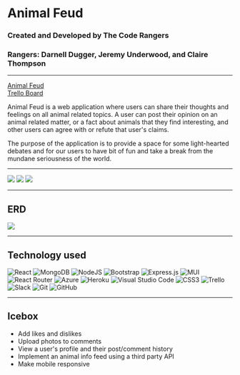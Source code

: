 # Animal Feud
### Created and Developed by The Code Rangers 
### Rangers: Darnell Dugger, Jeremy Underwood, and Claire Thompson
---
<a href="https://animal-feud-fe.herokuapp.com/">Animal Feud</a>
<br />
<a href="https://trello.com/b/xElySPW3/animal-feud">Trello Board</a>

Animal Feud is a web application where users can share their thoughts and feelings on all animal related topics. A user can post their opinion on an animal related matter, or a fact about animals that they find interesting, and other users can agree with or refute that user's claims. 

The purpose of the application is to provide a space for some light-hearted debates and for our users to have bit of fun and take a break from the mundane seriousness of the world. 

---

<img src="https://i.imgur.com/DLuVUgM.png">
<img src="https://i.imgur.com/WcCXEsX.png">
<img src="https://i.imgur.com/sKNOEk5.png">

---
## ERD
<img src="https://i.imgur.com/qn16AlF.png" >

---

## Technology used
![React](https://img.shields.io/badge/react-%2320232a.svg?style=for-the-badge&logo=react&logoColor=%2361DAFB)
![MongoDB](https://img.shields.io/badge/MongoDB-%234ea94b.svg?style=for-the-badge&logo=mongodb&logoColor=white)
![NodeJS](https://img.shields.io/badge/node.js-6DA55F?style=for-the-badge&logo=node.js&logoColor=white)
![Bootstrap](https://img.shields.io/badge/bootstrap-%23563D7C.svg?style=for-the-badge&logo=bootstrap&logoColor=white)
![Express.js](https://img.shields.io/badge/express.js-%23404d59.svg?style=for-the-badge&logo=express&logoColor=%2361DAFB)
![MUI](https://img.shields.io/badge/MUI-%230081CB.svg?style=for-the-badge&logo=mui&logoColor=white)
![React Router](https://img.shields.io/badge/React_Router-CA4245?style=for-the-badge&logo=react-router&logoColor=white)
![Azure](https://img.shields.io/badge/azure-%230072C6.svg?style=for-the-badge&logo=microsoftazure&logoColor=white)
![Heroku](https://img.shields.io/badge/heroku-%23430098.svg?style=for-the-badge&logo=heroku&logoColor=white)
![Visual Studio Code](https://img.shields.io/badge/Visual%20Studio%20Code-0078d7.svg?style=for-the-badge&logo=visual-studio-code&logoColor=white)
![CSS3](https://img.shields.io/badge/css3-%231572B6.svg?style=for-the-badge&logo=css3&logoColor=white)
![Trello](https://img.shields.io/badge/Trello-%23026AA7.svg?style=for-the-badge&logo=Trello&logoColor=white)
![Slack](https://img.shields.io/badge/Slack-4A154B?style=for-the-badge&logo=slack&logoColor=white)
![Git](https://img.shields.io/badge/git-%23F05033.svg?style=for-the-badge&logo=git&logoColor=white)
![GitHub](https://img.shields.io/badge/github-%23121011.svg?style=for-the-badge&logo=github&logoColor=white)

---

## Icebox 

- Add likes and dislikes
- Upload photos to comments
- View a user's profile and their post/comment history
- Implement an animal info feed using a third party API
- Make mobile responsive
